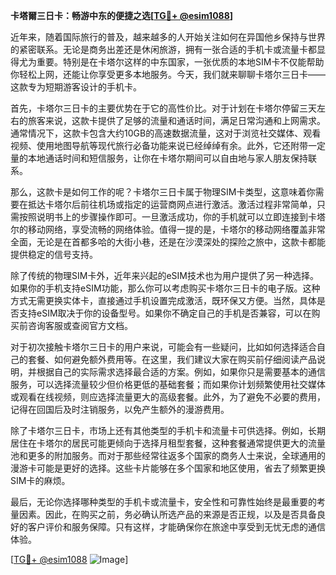 **卡塔爾三日卡：畅游中东的便捷之选[[TG💪+ @esim1088](https://t.me/s/esim1088)]**

近年来，随着国际旅行的普及，越来越多的人开始关注如何在异国他乡保持与世界的紧密联系。无论是商务出差还是休闲旅游，拥有一张合适的手机卡或流量卡都显得尤为重要。特别是在卡塔尔这样的中东国家，一张优质的本地SIM卡不仅能帮助你轻松上网，还能让你享受更多本地服务。今天，我们就来聊聊卡塔尔三日卡——这款专为短期游客设计的手机卡。

首先，卡塔尔三日卡的主要优势在于它的高性价比。对于计划在卡塔尔停留三天左右的旅客来说，这款卡提供了足够的流量和通话时间，满足日常沟通和上网需求。通常情况下，这款卡包含大约10GB的高速数据流量，这对于浏览社交媒体、观看视频、使用地图导航等现代旅行必备功能来说已经绰绰有余。此外，它还附带一定量的本地通话时间和短信服务，让你在卡塔尔期间可以自由地与家人朋友保持联系。

那么，这款卡是如何工作的呢？卡塔尔三日卡属于物理SIM卡类型，这意味着你需要在抵达卡塔尔后前往机场或指定的运营商网点进行激活。激活过程非常简单，只需按照说明书上的步骤操作即可。一旦激活成功，你的手机就可以立即连接到卡塔尔的移动网络，享受流畅的网络体验。值得一提的是，卡塔尔的移动网络覆盖非常全面，无论是在首都多哈的大街小巷，还是在沙漠深处的探险之旅中，这款卡都能提供稳定的信号支持。

除了传统的物理SIM卡外，近年来兴起的eSIM技术也为用户提供了另一种选择。如果你的手机支持eSIM功能，那么你可以考虑购买卡塔尔三日卡的电子版。这种方式无需更换实体卡，直接通过手机设置完成激活，既环保又方便。当然，具体是否支持eSIM取决于你的设备型号。如果你不确定自己的手机是否兼容，可以在购买前咨询客服或查阅官方文档。

对于初次接触卡塔尔三日卡的用户来说，可能会有一些疑问，比如如何选择适合自己的套餐、如何避免额外费用等。在这里，我们建议大家在购买前仔细阅读产品说明，并根据自己的实际需求选择最合适的方案。例如，如果你只是需要基本的通信服务，可以选择流量较少但价格更低的基础套餐；而如果你计划频繁使用社交媒体或观看在线视频，则应选择流量更大的高级套餐。此外，为了避免不必要的费用，记得在回国后及时注销服务，以免产生额外的漫游费用。

除了卡塔尔三日卡，市场上还有其他类型的手机卡和流量卡可供选择。例如，长期居住在卡塔尔的居民可能更倾向于选择月租型套餐，这种套餐通常提供更大的流量池和更多的附加服务。而对于那些经常往返多个国家的商务人士来说，全球通用的漫游卡可能是更好的选择。这些卡片能够在多个国家和地区使用，省去了频繁更换SIM卡的麻烦。

最后，无论你选择哪种类型的手机卡或流量卡，安全性和可靠性始终是最重要的考量因素。因此，在购买之前，务必确认所选产品的来源是否正规，以及是否具备良好的客户评价和服务保障。只有这样，才能确保你在旅途中享受到无忧无虑的通信体验。

[[TG💪+ @esim1088](https://t.me/s/esim1088) ![Image](https://i.postimg.cc/4NQfJmqS/Snipaste-2025-05-13-00-14-12.png)]